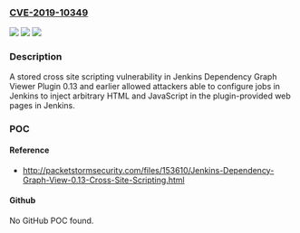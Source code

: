 ### [CVE-2019-10349](https://cve.mitre.org/cgi-bin/cvename.cgi?name=CVE-2019-10349)
![](https://img.shields.io/static/v1?label=Product&message=Jenkins%20Dependency%20Graph%20Viewer%20Plugin&color=blue)
![](https://img.shields.io/static/v1?label=Version&message=n%2Fa&color=blue)
![](https://img.shields.io/static/v1?label=Vulnerability&message=CWE-79&color=brighgreen)

### Description

A stored cross site scripting vulnerability in Jenkins Dependency Graph Viewer Plugin 0.13 and earlier allowed attackers able to configure jobs in Jenkins to inject arbitrary HTML and JavaScript in the plugin-provided web pages in Jenkins.

### POC

#### Reference
- http://packetstormsecurity.com/files/153610/Jenkins-Dependency-Graph-View-0.13-Cross-Site-Scripting.html

#### Github
No GitHub POC found.

